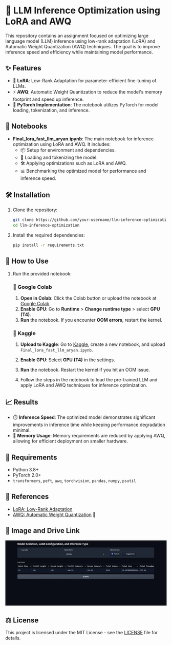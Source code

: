 # 🚀 LLM Inference Optimization using LoRA and AWQ

This repository contains an assignment focused on optimizing large language model (LLM) inference using low-rank adaptation (LoRA) and Automatic Weight Quantization (AWQ) techniques. The goal is to improve inference speed and efficiency while maintaining model performance.

## ✨ Features

- 🔧 **LoRA**: Low-Rank Adaptation for parameter-efficient fine-tuning of LLMs.
- ⚡ **AWQ**: Automatic Weight Quantization to reduce the model's memory footprint and speed up inference.
- 🧠 **PyTorch Implementation**: The notebook utilizes PyTorch for model loading, tokenization, and inference.

## 📂 Notebooks

- **Final_lora_fast_llm_aryan.ipynb**: The main notebook for inference optimization using LoRA and AWQ. It includes:
  - 📦 Setup for environment and dependencies.
  - 📝 Loading and tokenizing the model.
  - 🛠️ Applying optimizations such as LoRA and AWQ.
  - 📊 Benchmarking the optimized model for performance and inference speed.

## 🛠️ Installation

1. Clone the repository:
   ```bash
   git clone https://github.com/your-username/llm-inference-optimization.git
   cd llm-inference-optimization
   ```

2. Install the required dependencies:
   ```bash
   pip install -r requirements.txt
   ```

## 🚀 How to Use

1. Run the provided notebook:
   ### 🔗 Google Colab

    1. **Open in Colab**: Click the Colab button or upload the notebook at [Google Colab](https://colab.research.google.com/).
    2. **Enable GPU**: Go to **Runtime** > **Change runtime type** > select **GPU (T4)**.
    3. **Run** the notebook. If you encounter **OOM errors**, restart the kernel.
    
    ### 🔗 Kaggle
    
    1. **Upload to Kaggle**: Go to [Kaggle](https://www.kaggle.com/), create a new notebook, and upload `Final_lora_fast_llm_aryan.ipynb`.
    2. **Enable GPU**: Select **GPU (T4)** in the settings.
    3. **Run** the notebook. Restart the kernel if you hit an OOM issue.
    
    2. Follow the steps in the notebook to load the pre-trained LLM and apply LoRA and AWQ techniques for inference optimization.

## 📈 Results

- ⏱️ **Inference Speed**: The optimized model demonstrates significant improvements in inference time while keeping performance degradation minimal.
- 💾 **Memory Usage**: Memory requirements are reduced by applying AWQ, allowing for efficient deployment on smaller hardware.

## 📝 Requirements

- Python 3.8+
- PyTorch 2.0+
- `transformers`, `peft`, `awq`, `torchvision`, `pandas`, `numpy`, `psutil`

## 🔗 References

- [LoRA: Low-Rank Adaptation](https://arxiv.org/abs/2106.09685)
- [AWQ: Automatic Weight Quantization](https://github.com/mit-han-lab/llm-awq) 🌟

## 📸 Image and Drive Link
<a href="https://drive.google.com/file/d/12mpOL1n_c48qV99zXd4ir9hlboGcHAXV/view?usp=sharing">
  <img src="gradio_interface.png" alt="Optimized Model Inference">
</a>


              
## ⚖️ License

This project is licensed under the MIT License - see the [LICENSE](LICENSE) file for details.

